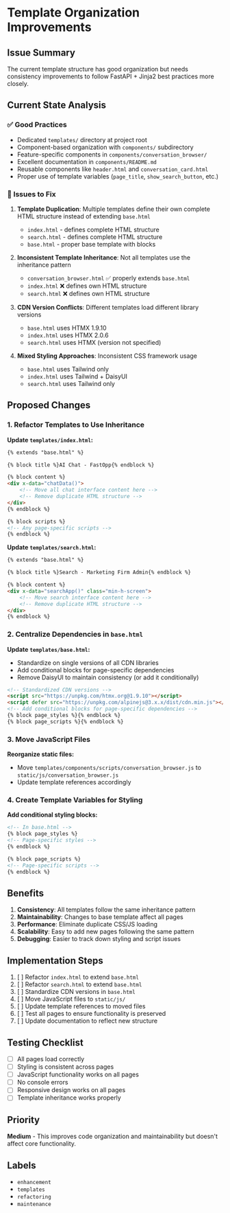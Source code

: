 # Template Organization Improvements

## Issue Summary

The current template structure has good organization but needs consistency improvements to follow FastAPI + Jinja2 best practices more closely.

## Current State Analysis

### ✅ Good Practices
- Dedicated `templates/` directory at project root
- Component-based organization with `components/` subdirectory
- Feature-specific components in `components/conversation_browser/`
- Excellent documentation in `components/README.md`
- Reusable components like `header.html` and `conversation_card.html`
- Proper use of template variables (`page_title`, `show_search_button`, etc.)

### 🔧 Issues to Fix

1. **Template Duplication**: Multiple templates define their own complete HTML structure instead of extending `base.html`
   - `index.html` - defines complete HTML structure
   - `search.html` - defines complete HTML structure
   - `base.html` - proper base template with blocks

2. **Inconsistent Template Inheritance**: Not all templates use the inheritance pattern
   - `conversation_browser.html` ✅ properly extends `base.html`
   - `index.html` ❌ defines own HTML structure
   - `search.html` ❌ defines own HTML structure

3. **CDN Version Conflicts**: Different templates load different library versions
   - `base.html` uses HTMX 1.9.10
   - `index.html` uses HTMX 2.0.6
   - `search.html` uses HTMX (version not specified)

4. **Mixed Styling Approaches**: Inconsistent CSS framework usage
   - `base.html` uses Tailwind only
   - `index.html` uses Tailwind + DaisyUI
   - `search.html` uses Tailwind only

## Proposed Changes

### 1. Refactor Templates to Use Inheritance

**Update `templates/index.html`:**
```html
{% extends "base.html" %}

{% block title %}AI Chat - FastOpp{% endblock %}

{% block content %}
<div x-data="chatData()">
    <!-- Move all chat interface content here -->
    <!-- Remove duplicate HTML structure -->
</div>
{% endblock %}

{% block scripts %}
<!-- Any page-specific scripts -->
{% endblock %}
```

**Update `templates/search.html`:**
```html
{% extends "base.html" %}

{% block title %}Search - Marketing Firm Admin{% endblock %}

{% block content %}
<div x-data="searchApp()" class="min-h-screen">
    <!-- Move search interface content here -->
    <!-- Remove duplicate HTML structure -->
</div>
{% endblock %}
```

### 2. Centralize Dependencies in `base.html`

**Update `templates/base.html`:**
- Standardize on single versions of all CDN libraries
- Add conditional blocks for page-specific dependencies
- Remove DaisyUI to maintain consistency (or add it conditionally)

```html
<!-- Standardized CDN versions -->
<script src="https://unpkg.com/htmx.org@1.9.10"></script>
<script defer src="https://unpkg.com/alpinejs@3.x.x/dist/cdn.min.js"></script>
<!-- Add conditional blocks for page-specific dependencies -->
{% block page_styles %}{% endblock %}
{% block page_scripts %}{% endblock %}
```

### 3. Move JavaScript Files

**Reorganize static files:**
- Move `templates/components/scripts/conversation_browser.js` to `static/js/conversation_browser.js`
- Update template references accordingly

### 4. Create Template Variables for Styling

**Add conditional styling blocks:**
```html
<!-- In base.html -->
{% block page_styles %}
<!-- Page-specific styles -->
{% endblock %}

{% block page_scripts %}
<!-- Page-specific scripts -->
{% endblock %}
```

## Benefits

1. **Consistency**: All templates follow the same inheritance pattern
2. **Maintainability**: Changes to base template affect all pages
3. **Performance**: Eliminate duplicate CSS/JS loading
4. **Scalability**: Easy to add new pages following the same pattern
5. **Debugging**: Easier to track down styling and script issues

## Implementation Steps

1. [ ] Refactor `index.html` to extend `base.html`
2. [ ] Refactor `search.html` to extend `base.html`
3. [ ] Standardize CDN versions in `base.html`
4. [ ] Move JavaScript files to `static/js/`
5. [ ] Update template references to moved files
6. [ ] Test all pages to ensure functionality is preserved
7. [ ] Update documentation to reflect new structure

## Testing Checklist

- [ ] All pages load correctly
- [ ] Styling is consistent across pages
- [ ] JavaScript functionality works on all pages
- [ ] No console errors
- [ ] Responsive design works on all pages
- [ ] Template inheritance works properly

## Priority

**Medium** - This improves code organization and maintainability but doesn't affect core functionality.

## Labels

- `enhancement`
- `templates`
- `refactoring`
- `maintenance`
